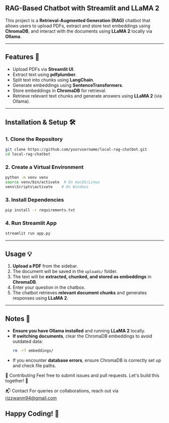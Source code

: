 ## RAG-Based Chatbot with Streamlit and LLaMA 2

This project is a **Retrieval-Augmented Generation (RAG)** chatbot that allows users to upload PDFs, extract and store text embeddings using **ChromaDB**, and interact with the documents using **LLaMA 2** locally via **Ollama**.

---

## Features 🚀
- Upload PDFs via **Streamlit UI**.
- Extract text using **pdfplumber**.
- Split text into chunks using **LangChain**.
- Generate embeddings using **SentenceTransformers**.
- Store embeddings in **ChromaDB** for retrieval.
- Retrieve relevant text chunks and generate answers using **LLaMA 2** (via Ollama).

---

## Installation & Setup 🛠️
### **1. Clone the Repository**
```bash
git clone https://github.com/yourusername/local-rag-chatbot.git
cd local-rag-chatbot
```

### **2. Create a Virtual Environment**
```bash
python -m venv venv
source venv/bin/activate  # On macOS/Linux
venv\Scripts\activate    # On Windows
```

### **3. Install Dependencies**
```bash
pip install -r requirements.txt
```

### **4. Run Streamlit App**
```bash
streamlit run app.py
```

---

## Usage 💡
1. **Upload a PDF** from the sidebar.
2. The document will be saved in the `uploads/` folder.
3. The text will be **extracted, chunked, and stored as embeddings** in **ChromaDB**.
4. Enter your question in the chatbox.
5. The chatbot retrieves **relevant document chunks** and generates responses using **LLaMA 2**.

---
## Notes 📝
- **Ensure you have Ollama installed** and running **LLaMA 2** locally.
- **If switching documents**, clear the ChromaDB embeddings to avoid outdated data:
  ```bash
  rm -rf embeddings/
  ```
- If you encounter **database errors**, ensure ChromaDB is correctly set up and check file paths.

🤝 Contributing
Feel free to submit issues and pull requests. Let's build this together! 🚀


📬 Contact
For queries or collaborations, reach out via rizzwanm94@gmail.com

Happy Coding! 🚀
---
